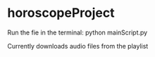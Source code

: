 # horoscopeProject
Run the fie in the terminal: python mainScript.py

Currently downloads audio files from the playlist
